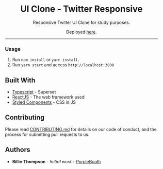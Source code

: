 <h1 align="center">
UI Clone - Twitter Responsive
</h1>

<p align="center">Responsive Twitter UI Clone for study purposes.</p>
<p align="center">Deployed <a href="https://rocketseat-twitter-clone.netlify.app/">here</a>.</p>

<hr>

### Usage

1. Run `npm install` or `yarn install`.
2. Run `yarn start` and access `http://localhost:3000`

## Built With

- [Typescript](https://www.typescriptlang.org/docs) - Superset
- [ReactJS](https://reactjs.org/docs/) - The web framework used
- [Styled Components](https://styled-components.com/docs) - CSS in JS

## Contributing

Please read [CONTRIBUTING.md](https://gist.github.com/PurpleBooth/b24679402957c63ec426) for details on our code of conduct, and the process for submitting pull requests to us.

## Authors

- **Billie Thompson** - _Initial work_ - [PurpleBooth](https://github.com/PurpleBooth)
